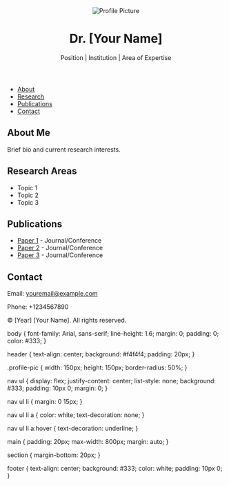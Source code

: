 <!DOCTYPE html>
<html lang="en">
<head>
    <meta charset="UTF-8">
    <meta name="viewport" content="width=device-width, initial-scale=1.0">
    <title>My Academic Portfolio</title>
    <link rel="stylesheet" href="styles.css">
</head>
<body>
    <header>
        <div class="profile">
            <img src="profile.jpg" alt="Profile Picture" class="profile-pic">
            <h1>Dr. [Your Name]</h1>
            <p>Position | Institution | Area of Expertise</p>
        </div>
    </header>
    <nav>
        <ul>
            <li><a href="#about">About</a></li>
            <li><a href="#research">Research</a></li>
            <li><a href="#publications">Publications</a></li>
            <li><a href="#contact">Contact</a></li>
        </ul>
    </nav>
    <main>
        <section id="about">
            <h2>About Me</h2>
            <p>Brief bio and current research interests.</p>
        </section>
        <section id="research">
            <h2>Research Areas</h2>
            <ul>
                <li>Topic 1</li>
                <li>Topic 2</li>
                <li>Topic 3</li>
            </ul>
        </section>
        <section id="publications">
            <h2>Publications</h2>
            <ul>
                <li><a href="#">Paper 1</a> - Journal/Conference</li>
                <li><a href="#">Paper 2</a> - Journal/Conference</li>
                <li><a href="#">Paper 3</a> - Journal/Conference</li>
            </ul>
        </section>
        <section id="contact">
            <h2>Contact</h2>
            <p>Email: <a href="mailto:youremail@example.com">youremail@example.com</a></p>
            <p>Phone: +1234567890</p>
        </section>
    </main>
    <footer>
        <p>© [Year] [Your Name]. All rights reserved.</p>
    </footer>
</body>
</html>
body {
    font-family: Arial, sans-serif;
    line-height: 1.6;
    margin: 0;
    padding: 0;
    color: #333;
}

header {
    text-align: center;
    background: #f4f4f4;
    padding: 20px;
}

.profile-pic {
    width: 150px;
    height: 150px;
    border-radius: 50%;
}

nav ul {
    display: flex;
    justify-content: center;
    list-style: none;
    background: #333;
    padding: 10px 0;
    margin: 0;
}

nav ul li {
    margin: 0 15px;
}

nav ul li a {
    color: white;
    text-decoration: none;
}

nav ul li a:hover {
    text-decoration: underline;
}

main {
    padding: 20px;
    max-width: 800px;
    margin: auto;
}

section {
    margin-bottom: 20px;
}

footer {
    text-align: center;
    background: #333;
    color: white;
    padding: 10px 0;
}
